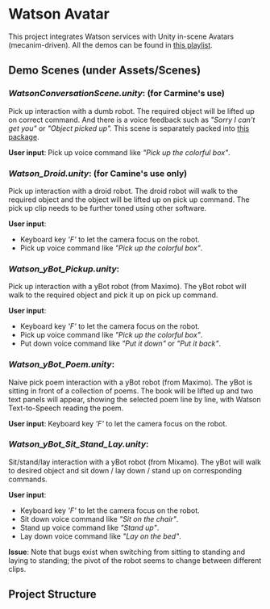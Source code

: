 Watson Avatar
============

This project integrates Watson services with Unity in-scene Avatars (mecanim-driven). All the demos can be found in [this playlist](https://www.youtube.com/playlist?list=PLKjvzG3vJ6gocim7N6fg5sMcMnOZKnSe0).

Demo Scenes (under Assets/Scenes)
-------------------

### *WatsonConversationScene.unity*: (for Carmine's use) 
Pick up interaction with a dumb robot. The required object will be lifted up on correct command. And there is a voice feedback such as *"Sorry I can't get you"* or *"Object picked up".* This scene is separately packed into [this package](https://www.dropbox.com/s/xu2f7ezatjhaxee/Watson_Conversation_Bootcamp.unitypackage?dl=0).

**User input**: Pick up voice command like *"Pick up the colorful box"*.

### *Watson_Droid.unity*: (for Camine's use only)
Pick up interaction with a droid robot. The droid robot will walk to the required object and the object will be lifted up on pick up command. The pick up clip needs to be further toned using other software.

**User input**: 
- Keyboard key *'F'* to let the camera focus on the robot.
- Pick up voice command like *"Pick up the colorful box"*.

### *Watson_yBot_Pickup.unity*:
Pick up interaction with a yBot robot (from Maximo). The yBot robot will walk to the required object and pick it up on pick up command. 

**User input**:
- Keyboard key *'F'* to let the camera focus on the robot.
- Pick up voice command like *"Pick up the colorful box"*.
- Put down voice command like *"Put it down"* or *"Put it back"*.

### *Watson_yBot_Poem.unity*:
Naive pick poem interaction with a yBot robot (from Maximo). The yBot is sitting in front of a collection of poems. The book will be lifted up and two text panels will appear, showing the selected poem line by line, with Watson Text-to-Speech reading the poem. 

**User input**: Keyboard key *'F'* to let the camera focus on the robot.

### *Watson_yBot_Sit_Stand_Lay.unity*:
Sit/stand/lay interaction with a yBot robot (from Mixamo). The yBot will walk to desired object and sit down / lay down / stand up on corresponding commands. 

**User input**: 
- Keyboard key *'F'* to let the camera focus on the robot.
- Sit down voice command like *"Sit on the chair"*.
- Stand up voice command like *"Stand up"*.
- Lay down voice command like *"Lay on the bed"*.

**Issue**:
Note that bugs exist when switching from sitting to standing and laying to standing; the pivot of the robot seems to change between different clips.

Project Structure
------------------------


